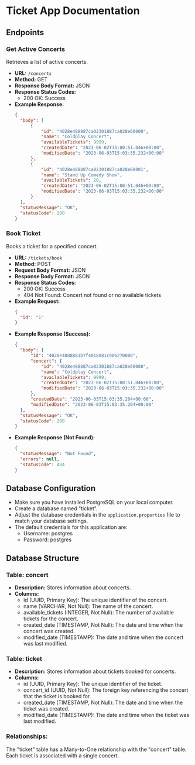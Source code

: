 # Ticket App Documentation

## Endpoints

### Get Active Concerts

Retrieves a list of active concerts.

- **URL:** `/concerts`
- **Method:** GET
- **Response Body Format:** JSON
- **Response Status Codes:**
    - 200 OK: Success
- **Example Response:**
  ```json
  {
    "body": [
        {
            "id": "4028e488887ca02301887ca028e60000",
            "name": "Coldplay Concert",
            "availableTickets": 9999,
            "createdDate": "2023-06-02T15:00:51.046+00:00",
            "modifiedDate": "2023-06-03T15:03:35.232+00:00"
        },
        {
            "id": "4028e488887ca02301887ca028e60001",
            "name": "Stand Up Comedy Show",
            "availableTickets": 20,
            "createdDate": "2023-06-02T15:00:51.046+00:00",
            "modifiedDate": "2023-06-03T15:03:35.232+00:00"
        }
    ],
    "statusMessage": "OK",
    "statusCode": 200
  }
  ```

### Book Ticket

Books a ticket for a specified concert.

- **URL:** `/tickets/book`
- **Method:** POST
- **Request Body Format:** JSON
- **Response Body Format:** JSON
- **Response Status Codes:**
    - 200 OK: Success
    - 404 Not Found: Concert not found or no available tickets
- **Example Request:**
  ```json
  {
    "id": "1"
  }
  ```
- **Example Response (Success):**
  ```json
  {
    "body": {
        "id": "4028e4888881b7f4018881c906270000",
        "concert": {
            "id": "4028e488887ca02301887ca028e60000",
            "name": "Coldplay Concert",
            "availableTickets": 9999,
            "createdDate": "2023-06-02T15:00:51.046+00:00",
            "modifiedDate": "2023-06-03T15:03:35.232+00:00"
        },
        "createdDate": "2023-06-03T15:03:35.204+00:00",
        "modifiedDate": "2023-06-03T15:03:35.204+00:00"
    },
    "statusMessage": "OK",
    "statusCode": 200
  }
  ```
- **Example Response (Not Found):**
  ```json
  {
    "statusMessage": "Not Found",
    "errors": null,
    "statusCode": 404
  }
  ```

## Database Configuration
- Make sure you have installed PostgreSQL on your local computer. 
- Create a database named "ticket". 
- Adjust the database credentials in the `application.properties` file to match your database settings. 
- The default credentials for this application are:
  - Username: postgres
  - Password: postgres


## Database Structure
### Table: concert
- **Description:** Stores information about concerts.
- **Columns:**
  - id (UUID, Primary Key): The unique identifier of the concert.
  - name (VARCHAR, Not Null): The name of the concert.
  - available_tickets (INTEGER, Not Null): The number of available tickets for the concert.
  - created_date (TIMESTAMP, Not Null): The date and time when the concert was created.
  - modified_date (TIMESTAMP): The date and time when the concert was last modified.

### Table: ticket
- **Description:** Stores information about tickets booked for concerts.
- **Columns:**
  - id (UUID, Primary Key): The unique identifier of the ticket.
  - concert_id (UUID, Not Null): The foreign key referencing the concert that the ticket is booked for.
  - created_date (TIMESTAMP, Not Null): The date and time when the ticket was created.
  - modified_date (TIMESTAMP): The date and time when the ticket was last modified.

### Relationships:
The "ticket" table has a Many-to-One relationship with the "concert" table. Each ticket is associated with a single concert.

